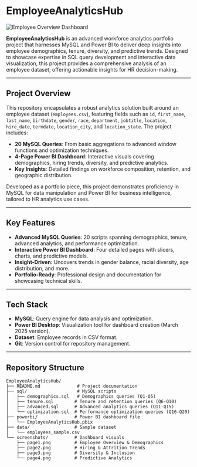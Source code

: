 # EmployeeAnalyticsHub

![Employee Overview Dashboard](screenshots/page1.png)

**EmployeeAnalyticsHub** is an advanced workforce analytics portfolio project that harnesses MySQL and Power BI to deliver deep insights into employee demographics, tenure, diversity, and predictive trends. Designed to showcase expertise in SQL query development and interactive data visualization, this project provides a comprehensive analysis of an employee dataset, offering actionable insights for HR decision-making.

---

## Project Overview

This repository encapsulates a robust analytics solution built around an employee dataset (`employees.csv`), featuring fields such as `id`, `first_name`, `last_name`, `birthdate`, `gender`, `race`, `department`, `jobtitle`, `location`, `hire_date`, `termdate`, `location_city`, and `location_state`. The project includes:

- **20 MySQL Queries**: From basic aggregations to advanced window functions and optimization techniques.
- **4-Page Power BI Dashboard**: Interactive visuals covering demographics, hiring trends, diversity, and predictive analytics.
- **Key Insights**: Detailed findings on workforce composition, retention, and geographic distribution.

Developed as a portfolio piece, this project demonstrates proficiency in MySQL for data manipulation and Power BI for business intelligence, tailored to HR analytics use cases.

---

## Key Features

- **Advanced MySQL Queries**: 20 scripts spanning demographics, tenure, advanced analytics, and performance optimization.
- **Interactive Power BI Dashboard**: Four detailed pages with slicers, charts, and predictive models.
- **Insight-Driven**: Uncovers trends in gender balance, racial diversity, age distribution, and more.
- **Portfolio-Ready**: Professional design and documentation for showcasing technical skills.

---

## Tech Stack

- **MySQL**: Query engine for data analysis and optimization.
- **Power BI Desktop**: Visualization tool for dashboard creation (March 2025 version).
- **Dataset**: Employee records in CSV format.
- **Git**: Version control for repository management.

---

## Repository Structure

```plaintext
EmployeeAnalyticsHub/
├── README.md              # Project documentation
├── sql/                   # MySQL scripts
│   ├── demographics.sql   # Demographics queries (Q1-Q5)
│   ├── tenure.sql        # Tenure and retention queries (Q6-Q10)
│   ├── advanced.sql      # Advanced analytics queries (Q11-Q15)
│   └── optimization.sql  # Performance optimization queries (Q16-Q20)
├── powerbi/              # Power BI dashboard file
│   └── EmployeeAnalyticsHub.pbix
├── data/                 # Sample dataset
│   └── employees_sample.csv
└── screenshots/          # Dashboard visuals
    ├── page1.png         # Employee Overview & Demographics
    ├── page2.png         # Hiring & Attrition Trends
    ├── page3.png         # Diversity & Inclusion
    └── page4.png         # Predictive Analytics
